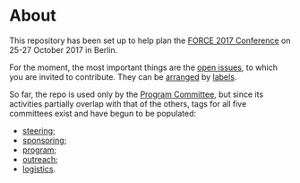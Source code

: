 # About

This repository has been set up to help plan the [FORCE 2017 Conference](https://www.force11.org/meetings/force2017) on 25-27 October 2017 in Berlin. 

For the moment, the most important things are the [open issues](https://github.com/force11/force2017/issues), to which you are invited to contribute. They can be [arranged](https://help.github.com/articles/searching-issues/) by [labels](https://github.com/force11/force2017/labels).

So far, the repo is used only by the [Program Committee](https://www.force11.org/group/force2017-organizing-committee/program-committee), but since its activities partially overlap with that of the others, tags for all five committees exist and have begun to be populated:
- [steering](https://github.com/force11/force2017/issues?utf8=%E2%9C%93&q=is%3Aissue%20is%3Aopen%20label%3Asteering);
- [sponsoring](https://github.com/force11/force2017/issues?utf8=%E2%9C%93&q=is%3Aissue%20is%3Aopen%20label%3Asponsoring);
- [program](https://github.com/force11/force2017/issues?utf8=%E2%9C%93&q=is%3Aissue%20is%3Aopen%20label%3Aprogram%20);
- [outreach](https://github.com/force11/force2017/issues?utf8=%E2%9C%93&q=is%3Aissue%20is%3Aopen%20label%3Aoutreach%20);
- [logistics](https://github.com/force11/force2017/issues?utf8=%E2%9C%93&q=is%3Aissue%20is%3Aopen%20label%3Alogistics).

